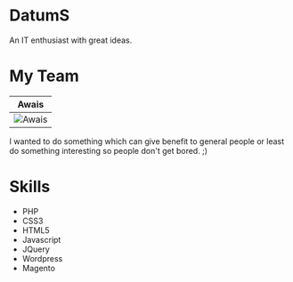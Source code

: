 DatumS
================
An IT enthusiast with great ideas.


My Team
===========================

| Awais 
|--- 
| ![Awais](http://pbs.twimg.com/profile_images/435634630880813056/3ypFkO4r.jpeg) | 


I wanted to do something which can give benefit to general people or least do something interesting so people don't get bored. ;)


Skills
=======
- PHP
- CSS3
- HTML5
- Javascript
- JQuery
- Wordpress
- Magento


